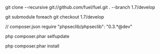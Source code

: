 git clone --recursive git://github.com/fuel/fuel.git . --branch 1.7/develop

git submodule foreach git checkout 1.7/develop

// composer.json reguire "phpseclib/phpseclib": "0.3.*@dev"

php composer.phar selfupdate

php composer.phar install
